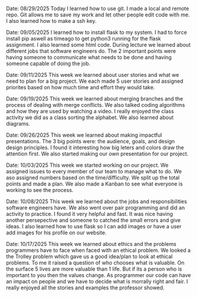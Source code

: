Date: 08/29/2025
Today I learned how to use git. I made a local and remote repo. Git allows me to save my work and let other people edit code with me. I also learned how to make a ssh key.

Date: 09/05/2025
I learned how to install flask to my system. I had to force install pip aswell as timeago to get python3 running for the flask assignment. I also learned some html code. During lecture we learned about different jobs that software engineers do. The 2 important points were having someone to communicate what needs to be done and having someone capable of doing the job.

Date: 09/11/2025
This week we learned about user stories and what we need to plan for a big project. We each made 5 user stories and
assigned priorites based on how much time and effort they would take.

Date: 09/19/2025
This week we learned about merging branches and the process of dealing with merge conflicts. We also talked coding
algorithms and how they are used by watching a video. I really enjoyed the class activity we did as a class sorting the alphabet. We also learned about diagrams.

Date: 09/26/2025
This week we learned about making impactful presentations. The 3 big points were: the audience, goals, and design
design principles. I found it interesting how big leters and colors draw the attention first. We also started making
our own presentation for our project.

Date: 10/03/2025
This week we started working on our project. We assigned issues to every member of our team to manage what to do. We aso assigned numbers based on the time/difficulty. We split up the total points and made a plan. We also made a Kanban to
see what everyone is working to see the process.

Date: 10/08/2025
This week we learned about the jobs and responsibilities software engineers have. We also went over pair programming and did an activity to practice. I found it very helpful and fast. It was nice having another persepective and someone to 
catched the small errors and give ideas. I also learned how to use flask so I can add images or have a user add images for his profile on our website.

Date: 10/17/2025
This week we learned about ethics and the problems programmers have to face when faced with an ethical problem. We looked a the Trolley problem which gave us a good idea/plan to look at ethical problems. To me it raised a question of who chooses what is valuable. On the surface 5 lives are more valuable than 1 life. But if its a person who is important to you then the values change. As programmer our code can have an impact on people and we have to decide what is morrally right and fair. I really enjoyed all the stories and examples the professor showed.     
